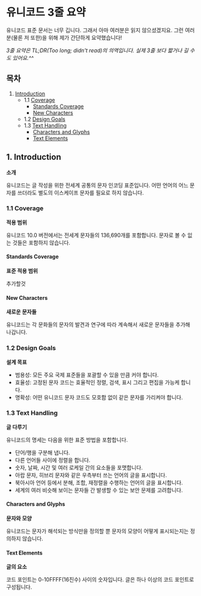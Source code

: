 유니코드 3줄 요약<!--- Unicode TL;DR -->
=============
유니코드 표준 문서는 너무 깁니다. 그래서 아마 여러분은 읽지 않으셨겠지요.
그런 여러분(물론 저 또한)을 위해 제가 간단하게 요약했습니다!

_3줄 요약은 TL;DR(Too long; didn't read)의 의역입니다. 실제 3줄 보다 짧거나
길 수도 있어요.^^_<!--- Only for ko -->

목차<!--- Index -->
-----

1. [Introduction](#1-introduction)
    * 1.1  [Coverage](#11-coverage)
        - [Standards Coverage](#standards-coverage)
        - [New Characters](#new-characters)
    * 1.2  [Design Goals](#12-design-goals)
    * 1.3  [Text Handling](#13-text-handling)
        - [Characters and Glyphs](#characters-and-glyphs)
        - [Text Elements](#text-elements)


1\. Introduction
-----------------
**소개**

유니코드는 글 작성을 위한 전세계 공통의 문자 인코딩 표준입니다.
어떤 언어의 어느 문자를 쓰더라도 별도의 이스케이프 문자를 필요로 하지 않습니다.

### 1.1 Coverage
**적용 범위**

유니코드 10.0 버전에서는 전세계 문자들의 136,690개를 포함합니다.
문자로 볼 수 잆는 것들은 포함하지 않습니다.

#### Standards Coverage
**표준 적용 범위**

추가할것

#### New Characters
**새로운 문자들**

유니코드는 각 문화들의 문자의 발견과 연구에 따라 계속해서 새로운 문자들을 추가해
나갑니다.

### 1.2 Design Goals
**설계 목표**

- 범용성: 모든 주요 국제 표준들을 포괄할 수 있을 만큼 커야 합니다.
- 효율성: 고정된 문자 코드는 효율적인 정렬, 검색, 표시 그리고 편집을 가능케 합니다.
- 명확성: 어떤 유니코드 문자 코드도 모호함 없이 같은 문자를 가리켜야 합니다.

### 1.3 Text Handling
**글 다루기**

유니코드의 명세는 다음을 위한 표준 방법을 포함합니다.
- 단어/행을 구분해 냅니다.
- 다른 언어들 사이에 정렬을 합니다.
- 숫자, 날짜, 시간 및 여러 로케일 간의 요소들을 포맷합니다.
- 아랍 문자, 히브리 문자와 같은 우측부터 쓰는 언어의 글을 표시합니다.
- 북아시아 언어 등에서 분해, 조합, 재정렬을 수행하는 언어의 글을 표시합니다.
- 세계의 여러 비슷해 보이는 문자들 간 발생할 수 있는 보안 문제를 고려합니다.

#### Characters and Glyphs
**문자와 모양**

유니코드는 문자가 해석되는 방식만을 정의할 뿐 문자의 모양이 어떻게 표시되는지는
정의하지 않습니다.

#### Text Elements
**글의 요소**

코드 포인트는 0-10FFFF(16진수) 사이의 숫자입니다. 글은 하나 이상의 코드 포인트로
구성됩니다.